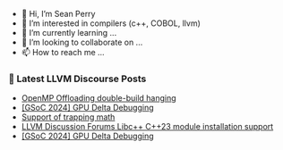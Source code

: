 - 👋 Hi, I’m Sean Perry
- 👀 I’m interested in compilers (c++, COBOL, llvm)
- 🌱 I’m currently learning ...
- 💞️ I’m looking to collaborate on ...
- 📫 How to reach me ...

<!---
s66perry/s66perry is a ✨ special ✨ repository because its `README.md` (this file) appears on your GitHub profile.
You can click the Preview link to take a look at your changes.
--->
### 📕 Latest LLVM Discourse Posts

<!-- DISCOURSE-LLVM:START -->
- [OpenMP Offloading double-build hanging](https://discourse.llvm.org/t/openmp-offloading-double-build-hanging/77256#post_1)
- [[GSoC 2024] GPU Delta Debugging](https://discourse.llvm.org/t/gsoc-2024-gpu-delta-debugging/77237#post_3)
- [Support of trapping math](https://discourse.llvm.org/t/support-of-trapping-math/77233#post_5)
- [LLVM Discussion Forums Libc++ C++23 module installation support](https://discourse.llvm.org/t/llvm-discussion-forums-libc-c-23-module-installation-support/77087#post_16)
- [[GSoC 2024] GPU Delta Debugging](https://discourse.llvm.org/t/gsoc-2024-gpu-delta-debugging/77237#post_2)
<!-- DISCOURSE-LLVM:END -->
